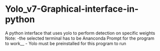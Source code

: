 # Yolo_v7-Graphical-interface-in-python
A python interface that uses yolo to perform detection on specific weights
Note: -the selected terminal has to be Ananconda Prompt for the program to work__
      - Yolo must be preinstalled for this program to run
